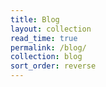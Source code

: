```yaml
---
title: Blog
layout: collection
read_time: true
permalink: /blog/
collection: blog
sort_order: reverse
---
```


